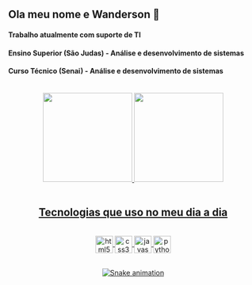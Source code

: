 ## Ola meu nome e Wanderson 👋

#### Trabalho atualmente com suporte de TI
#### Ensino Superior (São Judas) - Análise e desenvolvimento de sistemas 
#### Curso Técnico (Senai) - Análise e desenvolvimento de sistemas
<br>

<div align="center">
  <a href="https://github.com/medina157">
  <img height="180em" src="https://github-readme-stats.vercel.app/api?username=medina157&show_icons=true&theme=dracula&include_all_commits=true&count_private=true"/>
  <img height="180em" src="https://github-readme-stats.vercel.app/api/top-langs/?username=medina157&layout=compact&langs_count=7&theme=dracula"/>
</div>

<br>
<div align="center">
  
## Tecnologias que uso no meu dia a dia

</div>
<div align="center" style = "display: inline_block"><br/>
    <img align="center" height="35em" alt="html5" src="https://img.shields.io/badge/HTML5-E34F26?style=for-the-badge&logo=html5&logoColor=white" />
    <img align="center" height="35em" alt="css3" src="https://img.shields.io/badge/CSS3-1572B6?style=for-the-badge&logo=css3&logoColor=white" />
    <img align="center" height="35em" alt="javascript" src="https://img.shields.io/badge/JavaScript-323330?style=for-the-badge&logo=javascript&logoColor=F7DF1E" />
    <img align="center" height="35em" alt="python" src="https://img.shields.io/badge/Python-14354C?style=for-the-badge&logo=python&logoColor=white" />
</div>

<br>
<div align="center">
  
  ![Snake animation](https://github.com/medina157/medina157/blob/output/github-contribution-grid-snake.svg)
  
</div>

